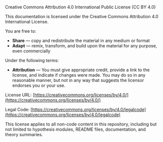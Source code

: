 Creative Commons Attribution 4.0 International Public License (CC BY 4.0)

This documentation is licensed under the Creative Commons Attribution 4.0 International License.

You are free to:

- **Share** — copy and redistribute the material in any medium or format
- **Adapt** — remix, transform, and build upon the material for any purpose, even commercially

Under the following terms:

- **Attribution** — You must give appropriate credit, provide a link to the license, and indicate if changes were made. You may do so in any reasonable manner, but not in any way that suggests the licensor endorses you or your use.

License URL: [https://creativecommons.org/licenses/by/4.0/](https://creativecommons.org/licenses/by/4.0/)

Legal Code: [https://creativecommons.org/licenses/by/4.0/legalcode](https://creativecommons.org/licenses/by/4.0/legalcode)

This license applies to all non-code content in this repository, including but not limited to hypothesis modules, README files, documentation, and theory summaries.
